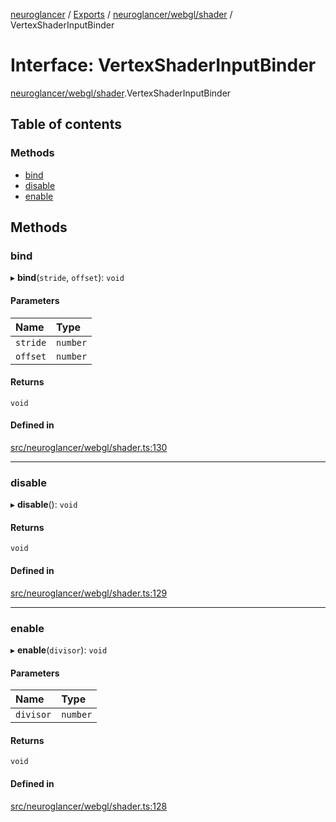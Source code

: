 [neuroglancer](../README.md) / [Exports](../modules.md) / [neuroglancer/webgl/shader](../modules/neuroglancer_webgl_shader.md) / VertexShaderInputBinder

# Interface: VertexShaderInputBinder

[neuroglancer/webgl/shader](../modules/neuroglancer_webgl_shader.md).VertexShaderInputBinder

## Table of contents

### Methods

- [bind](neuroglancer_webgl_shader.VertexShaderInputBinder.md#bind)
- [disable](neuroglancer_webgl_shader.VertexShaderInputBinder.md#disable)
- [enable](neuroglancer_webgl_shader.VertexShaderInputBinder.md#enable)

## Methods

### bind

▸ **bind**(`stride`, `offset`): `void`

#### Parameters

| Name | Type |
| :------ | :------ |
| `stride` | `number` |
| `offset` | `number` |

#### Returns

`void`

#### Defined in

[src/neuroglancer/webgl/shader.ts:130](https://github.com/ActiveBrainAtlas2/neuroglancer/blob/91617476/src/neuroglancer/webgl/shader.ts#L130)

___

### disable

▸ **disable**(): `void`

#### Returns

`void`

#### Defined in

[src/neuroglancer/webgl/shader.ts:129](https://github.com/ActiveBrainAtlas2/neuroglancer/blob/91617476/src/neuroglancer/webgl/shader.ts#L129)

___

### enable

▸ **enable**(`divisor`): `void`

#### Parameters

| Name | Type |
| :------ | :------ |
| `divisor` | `number` |

#### Returns

`void`

#### Defined in

[src/neuroglancer/webgl/shader.ts:128](https://github.com/ActiveBrainAtlas2/neuroglancer/blob/91617476/src/neuroglancer/webgl/shader.ts#L128)
